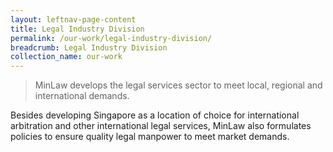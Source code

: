 ```yaml
---
layout: leftnav-page-content
title: Legal Industry Division
permalink: /our-work/legal-industry-division/
breadcrumb: Legal Industry Division
collection_name: our-work
---
```


> MinLaw develops the legal services sector to meet local, regional and international demands.

Besides developing Singapore as a location of choice for international arbitration and other international legal services, MinLaw also formulates policies to ensure quality legal manpower to meet market demands.
